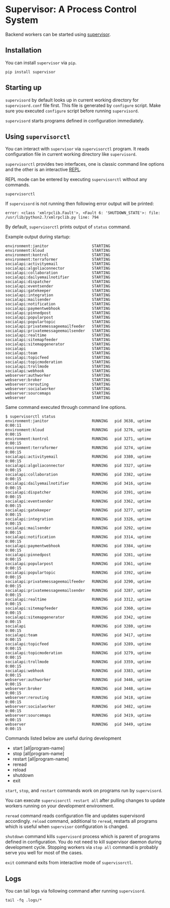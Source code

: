 # Supervisor: A Process Control System

Backend workers can be started using
[supervisor](http://supervisord.org).

## Installation

You can install `supervisor` via `pip`.

```shell
pip install supervisor
```

## Starting up

`supervisord` by default looks up in current working directory for
`supervisord.conf` file first.  This file is generated by `configure`
script.  Make sure you executed `configure` script before running
`supervisord`.

`supervisord` starts programs defined in configuration immediately.

## Using `supervisorctl`

You can interact with `supervisor` via `supervisorctl` program.  It
reads configuration file in current working directory like
`supervisord`.

`supervisorctl` provides two interfaces, one is classic command line
options and the other is an interactive
[REPL](https://en.wikipedia.org/wiki/Read–eval–print_loop).

REPL mode can be entered by executing `supervisorctl` without any
commands.

```shell
supervisorctl
```

If `supervisord` is not running then following error output will be
printed:

```
error: <class 'xmlrpclib.Fault'>, <Fault 6: 'SHUTDOWN_STATE'>: file: /usr/lib/python2.7/xmlrpclib.py line: 794
```

By default, `supervisorctl` prints output of `status` command.

Example output during startup:

```
environment:janitor                   STARTING
environment:kloud                     STARTING
environment:kontrol                   STARTING
environment:terraformer               STARTING
socialapi:activityemail               STARTING
socialapi:algoliaconnector            STARTING
socialapi:collaboration               STARTING
socialapi:dailyemailnotifier          STARTING
socialapi:dispatcher                  STARTING
socialapi:eventsender                 STARTING
socialapi:gatekeeper                  STARTING
socialapi:integration                 STARTING
socialapi:mailsender                  STARTING
socialapi:notification                STARTING
socialapi:paymentwebhook              STARTING
socialapi:pinnedpost                  STARTING
socialapi:popularpost                 STARTING
socialapi:populartopic                STARTING
socialapi:privatemessageemailfeeder   STARTING
socialapi:privatemessageemailsender   STARTING
socialapi:realtime                    STARTING
socialapi:sitemapfeeder               STARTING
socialapi:sitemapgenerator            STARTING
socialapi                             STARTING
socialapi:team                        STARTING
socialapi:topicfeed                   STARTING
socialapi:topicmoderation             STARTING
socialapi:trollmode                   STARTING
socialapi:webhook                     STARTING
webserver:authworker                  STARTING
webserver:broker                      STARTING
webserver:rerouting                   STARTING
webserver:socialworker                STARTING
webserver:sourcemaps                  STARTING
webserver                             STARTING
```

Same command executed through command line options.

```
$ supervisorctl status
environment:janitor                   RUNNING   pid 3638, uptime 0:00:11
environment:kloud                     RUNNING   pid 3276, uptime 0:00:15
environment:kontrol                   RUNNING   pid 3271, uptime 0:00:15
environment:terraformer               RUNNING   pid 3274, uptime 0:00:15
socialapi:activityemail               RUNNING   pid 3380, uptime 0:00:15
socialapi:algoliaconnector            RUNNING   pid 3327, uptime 0:00:15
socialapi:collaboration               RUNNING   pid 3382, uptime 0:00:15
socialapi:dailyemailnotifier          RUNNING   pid 3416, uptime 0:00:15
socialapi:dispatcher                  RUNNING   pid 3391, uptime 0:00:15
socialapi:eventsender                 RUNNING   pid 3362, uptime 0:00:15
socialapi:gatekeeper                  RUNNING   pid 3277, uptime 0:00:15
socialapi:integration                 RUNNING   pid 3326, uptime 0:00:15
socialapi:mailsender                  RUNNING   pid 3292, uptime 0:00:15
socialapi:notification                RUNNING   pid 3314, uptime 0:00:15
socialapi:paymentwebhook              RUNNING   pid 3384, uptime 0:00:15
socialapi:pinnedpost                  RUNNING   pid 3281, uptime 0:00:15
socialapi:popularpost                 RUNNING   pid 3361, uptime 0:00:15
socialapi:populartopic                RUNNING   pid 3392, uptime 0:00:15
socialapi:privatemessageemailfeeder   RUNNING   pid 3290, uptime 0:00:15
socialapi:privatemessageemailsender   RUNNING   pid 3287, uptime 0:00:15
socialapi:realtime                    RUNNING   pid 3312, uptime 0:00:15
socialapi:sitemapfeeder               RUNNING   pid 3360, uptime 0:00:15
socialapi:sitemapgenerator            RUNNING   pid 3342, uptime 0:00:15
socialapi                             RUNNING   pid 3280, uptime 0:00:15
socialapi:team                        RUNNING   pid 3417, uptime 0:00:15
socialapi:topicfeed                   RUNNING   pid 3289, uptime 0:00:15
socialapi:topicmoderation             RUNNING   pid 3279, uptime 0:00:15
socialapi:trollmode                   RUNNING   pid 3359, uptime 0:00:15
socialapi:webhook                     RUNNING   pid 3383, uptime 0:00:15
webserver:authworker                  RUNNING   pid 3446, uptime 0:00:15
webserver:broker                      RUNNING   pid 3448, uptime 0:00:15
webserver:rerouting                   RUNNING   pid 3418, uptime 0:00:15
webserver:socialworker                RUNNING   pid 3482, uptime 0:00:15
webserver:sourcemaps                  RUNNING   pid 3419, uptime 0:00:15
webserver                             RUNNING   pid 3449, uptime 0:00:15
```

Commands listed below are useful during development

- start [all|program-name]
- stop [all|program-name]
- restart [all|program-name]
- reread
- reload
- shutdown
- exit

`start`, `stop`, and `restart` commands work on programs run by
`supervisord`.

You can execute `supervisorctl restart all` after pulling changes to
update workers running on your development environment.

`reread` command reads configuration file and updates supervisord
accordingly.  `reload` command, additional to `reread`, restarts all
programs which is useful when `supervisor` configuration is changed.

`shutdown` command kills `supervisord` process which is parent of
programs defined in configuration.  You do not need to kill supervisor
daemon during development cycle.  Stopping workers via `stop all`
command is probably serve you well for most of the cases.

`exit` command exits from interactive mode of `supervisorctl`.

## Logs

You can tail logs via following command after running `supervisord`.

```shell
tail -fq .logs/*
```
